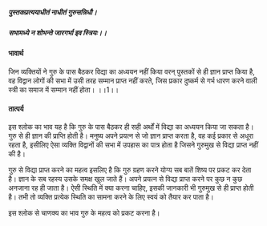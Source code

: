 ##### पुस्तकप्रत्ययाधीतं नाधीतं गुरुसन्निधौ।
##### सभामध्ये न शोभन्ते जारगर्भा इव स्त्रियः।। 

#### भावार्थ

जिन व्यक्तियों ने गुरु के पास बैठकर विद्या का अध्ययन नहीं किया वरन् पुस्तकों से ही ज्ञान प्राप्त किया है, वह विद्वान लोगों की सभा में उसी तरह सम्मान प्राप्त नहीं करते, जिस प्रकार दुष्कर्म से गर्भ धारण करने वाली स्त्री का समाज में सम्मान नहीं होता। ।।1।।

#### तात्पर्य

इस श्लोक का भाव यह है कि गुरु के पास बैठकर ही सही अर्थों में विद्या का अध्ययन किया जा सकता है। गुरु से ही ज्ञान की प्राप्ति होती है। मनुष्य अपने प्रयत्न से जो ज्ञान प्राप्त करता है, वह कई प्रकार से अधूरा रहता है, इसीलिए ऐसा व्यक्ति विद्वानों की सभा में उपहास का पात्र होता है जिसने गुरुमुख से विद्या प्राप्त नहीं की है।

गुरु से विद्या प्राप्त करने का महत्व इसलिए है कि गुरु ग्रहण करने योग्य सब बातें शिष्य पर प्रकट कर देता है। ज्ञान के सब रहस्य उसके समक्ष खुल जाते हैं। अपने प्रयत्न से विद्या प्राप्त करने पर कुछ न कुछ अनजाना रह ही जाता है। ऐसी स्थिति में क्या करना चाहिए, इसकी जानकारी भी गुरुमुख से ही प्राप्त होती है। तभी तो व्यक्ति प्रत्येक स्थिति का सामना करने के लिए स्वयं को तैयार कर पाता है।

इस श्लोक से चाणक्य का भाव गुरु के महत्व को प्रकट करना है।